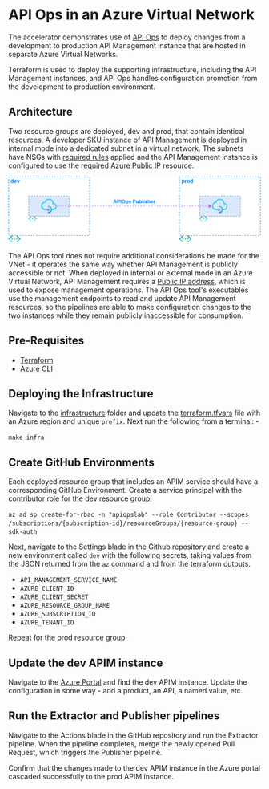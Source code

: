 # API Ops in an Azure Virtual Network

The accelerator demonstrates use of [API Ops](https://azure.github.io/apiops/apiops/0-labPrerequisites/) to deploy changes from a development to production API Management instance that are hosted in separate Azure Virtual Networks.

Terraform is used to deploy the supporting infrastructure, including the API Management instances, and API Ops handles configuration promotion from the development to production environment.

## Architecture

Two resource groups are deployed, dev and prod, that contain identical resources. A developer SKU instance of API Management is deployed in internal mode into a dedicated subnet in a virtual network. The subnets have NSGs with [required rules](https://learn.microsoft.com/en-us/azure/api-management/api-management-using-with-vnet?tabs=stv2#configure-nsg-rules) applied and the API Management instance is configured to use the [required Azure Public IP resource](https://learn.microsoft.com/en-us/azure/api-management/api-management-using-with-vnet?tabs=stv2#prerequisites).

![Architecture](./assets/architecture.png)

The API Ops tool does not require additional considerations be made for the VNet - it operates the same way whether API Management is publicly accessible or not. When deployed in internal or external mode in an Azure Virtual Network, API Management requires a [Public IP address](https://learn.microsoft.com/en-us/azure/virtual-network/ip-services/public-ip-addresses), which is used to expose management operations. The API Ops tool's executables use the management endpoints to read and update API Management resources, so the pipelines are able to make configuration changes to the two instances while they remain publicly inaccessible for consumption.

## Pre-Requisites

- [Terraform](https://www.terraform.io/downloads.html)
- [Azure CLI](https://docs.microsoft.com/cli/azure/install-azure-cli)

## Deploying the Infrastructure

Navigate to the [infrastructure](./infrastructure/) folder and update the [terraform.tfvars](./infrastructure/terraform.tfvars) file with an Azure region and unique `prefix`. Next run the following from a terminal: -

`make infra`

## Create GitHub Environments

Each deployed resource group that includes an APIM service should have a corresponding GitHub Environment. Create a service principal with the contributor role for the dev resource group:

`az ad sp create-for-rbac -n "apiopslab" --role Contributor --scopes /subscriptions/{subscription-id}/resourceGroups/{resource-group} --sdk-auth`

Next, navigate to the Settings blade in the Github repository and create a new environment called `dev` with the following secrets, taking values from the JSON returned from the `az` command and from the terraform outputs.

- `API_MANAGEMENT_SERVICE_NAME`
- `AZURE_CLIENT_ID`
- `AZURE_CLIENT_SECRET`
- `AZURE_RESOURCE_GROUP_NAME`
- `AZURE_SUBSCRIPTION_ID`
- `AZURE_TENANT_ID`

Repeat for the prod resource group.

## Update the dev APIM instance

Navigate to the [Azure Portal](https://portal.azure.com/) and find the dev APIM instance. Update the configuration in some way - add a product, an API, a named value, etc.

## Run the Extractor and Publisher pipelines

Navigate to the Actions blade in the GitHub repository and run the Extractor pipeline. When the pipeline completes, merge the newly opened Pull Request, which triggers the Publisher pipeline.

Confirm that the changes made to the dev APIM instance in the Azure portal cascaded successfully to the prod APIM instance.

